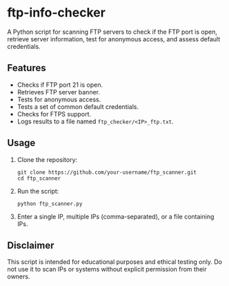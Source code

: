 # ftp-info-checker
A Python script for scanning FTP servers to check if the FTP port is open, retrieve server information, test for anonymous access, and assess default credentials.


## Features
- Checks if FTP port 21 is open.
- Retrieves FTP server banner.
- Tests for anonymous access.
- Tests a set of common default credentials.
- Checks for FTPS support.
- Logs results to a file named `ftp_checker/<IP>_ftp.txt`.

## Usage
1. Clone the repository:
   ```
   git clone https://github.com/your-username/ftp_scanner.git
   cd ftp_scanner
   ```

2. Run the script:
   ```
   python ftp_scanner.py
   ```

3. Enter a single IP, multiple IPs (comma-separated), or a file containing IPs.

## Disclaimer
This script is intended for educational purposes and ethical testing only. Do not use it to scan IPs or systems without explicit permission from their owners.

   
